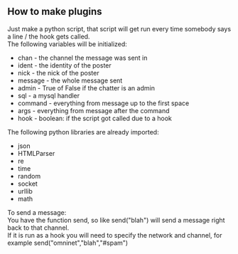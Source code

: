How to make plugins
-------------------
Just make a python script, that script will get run every time somebody says a line / the hook gets called.  
The following variables will be initialized:  
* chan - the channel the message was sent in
* ident - the identity of the poster
* nick - the nick of the poster
* message - the whole message sent
* admin - True of False if the chatter is an admin
* sql - a mysql handler
* command - everything from message up to the first space
* args - everything from message after the command
* hook - boolean: if the script got called due to a hook

The following python libraries are already imported:  
* json
* HTMLParser
* re
* time
* random
* socket
* urllib
* math

To send a message:  
You have the function send, so like send("blah") will send a message right back to that channel.  
If it is run as a hook you will need to specify the network and channel, for example send("omninet","blah","#spam")
